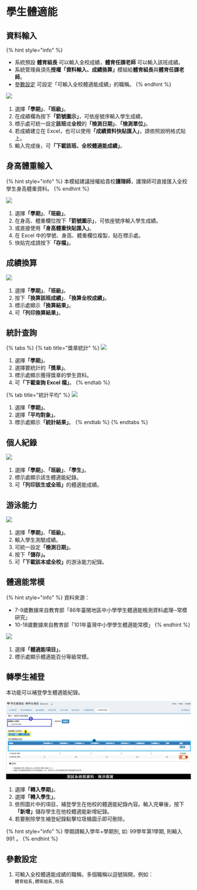 # 學生體適能

## 資料輸入

{% hint style="info" %}
* 系統預設 **體育組長** 可以輸入全校成績，**體育任課老師** 可以輸入該班成績。
* 系統管理員須先**授權「資料輸入、成績換算」**&#x6A21;組給**體育組長**與**體育任課老師**。
* [參數設定](sheng-neng.md#can-shu-she-ding) 可設定「可輸入全校體適能成績」的職稱。
{% endhint %}

![](../.gitbook/assets/input.png)

1. 選&#x64C7;**「學期」**、**「班級」**。
2. 在成績欄為按&#x4E0B;**「箭號圖示」**，可依座號序輸入學生成績。
3. 標示處可統一設定**該班**或**全校**&#x7684;**「檢測日期」**、**「檢測單位」**。
4. 若成績建立在 Excel，也可以使&#x7528;**「成績資料快貼匯入」**，請依照說明格式貼上。
5. 輸入完成後，&#x53EF;**「下載該班、全校體適能成績」**。

## 身高體重輸入

{% hint style="info" %}
本模組建議授權給貴校**護理師**，護理師可直接匯入全校學生身高體重資料。
{% endhint %}

![](../.gitbook/assets/weight-height.png)

1. 選&#x64C7;**「學期」**、**「班級」**。
2. 在身高、體重欄位按&#x4E0B;**「箭號圖示」**，可依座號序輸入學生成績。
3. 或直接使&#x7528;**「身高體重快貼匯入」**。
4. 在 Excel 中的學號、身高、體重欄位複製，貼在標示處。
5. 快貼完成請按&#x4E0B;**「存檔」**。

## 成績換算

![](../.gitbook/assets/count.png)

1. 選&#x64C7;**「學期」**、**「班級」**。
2. 按&#x4E0B;**「換算該班成績」**、**「換算全校成績」**。
3. 標示處顯&#x793A;**「換算結果」**。
4. &#x53EF;**「列印換算結果」**。

## 統計查詢

{% tabs %}
{% tab title="獎章統計" %}
![](../.gitbook/assets/query1.png)

1. 選&#x64C7;**「學期」**。
2. 選擇要統計&#x7684;**「獎章」**。
3. 標示處顯示獲得獎章的學生資料。
4. &#x53EF;**「下載查詢 Excel 檔」**。
{% endtab %}

{% tab title="統計平均" %}
![](../.gitbook/assets/query2.png)

1. 選&#x64C7;**「學期」**。
2. 選&#x64C7;**「平均對象」**。
3. 標示處顯&#x793A;**「統計結果」**。
{% endtab %}
{% endtabs %}

## 個人紀錄

![](<../.gitbook/assets/record (1).png>)

1. 選&#x64C7;**「學期」**、**「班級」**、**「學生」**。
2. 標示處顯示該生體適能紀錄。
3. &#x53EF;**「列印該生或全班」**&#x7684;體適能成績。

## 游泳能力

![](../.gitbook/assets/swim.png)

1. 選&#x64C7;**「學期」**、**「班級」**。
2. 輸入學生測驗成績。
3. 可統一設&#x5B9A;**「檢測日期」**。
4. 按&#x4E0B;**「儲存」。**
5. &#x53EF;**「下載該本或全校」**&#x7684;游泳能力紀錄。

## 體適能常模

{% hint style="info" %}
資料來源：

* 7-9歲數據來自教育部「86年臺閩地區中小學學生體適能檢測資料處理─常模研究」
* 10-18歲數據來自教育部「101年臺灣中小學學生體適能常模」
{% endhint %}

![](../.gitbook/assets/model.png)

1. 選&#x64C7;**「體適能項目」**。
2. 標示處顯示體適能百分等級常模。

## 轉學生補登

本功能可以補登學生體適能紀錄。

![](../.gitbook/assets/fitness-patch.png)

1. 選&#x64C7;**「轉入學期」**。
2. 選&#x64C7;**「轉入學生」**。
3. 依照圖片中的項目，補登學生在他校的體適能紀錄內容。輸入完畢後，按&#x4E0B;**「新增」**&#x5132;存學生在他校體適能新增紀錄。&#x20;
4. 若要刪除學生補登紀錄點擊垃圾桶圖示即可刪除。

{% hint style="info" %}
學期請輸入學年+學期別, 如: 99學年第1學期, 則輸入 991 。
{% endhint %}

## 參數設定

1. 可輸入全校體適能成績的職稱，多個職稱以逗號隔開，例如：\
   `體育組長,體衛組長,校長`
